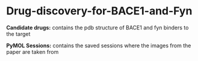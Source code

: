 # Drug-discovery-for-BACE1-and-Fyn
**Candidate drugs:** contains the pdb structure of BACE1 and fyn binders to the target 

**PyMOL Sessions:** contains the saved sessions where the images from the paper are taken from 
